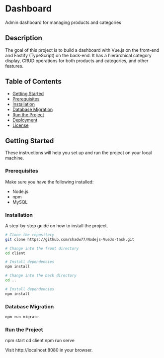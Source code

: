 # Dashboard

Admin dashboard for managing products and categories

## Description

The goal of this project is to build a dashboard with Vue.js on the front-end and Fastify (TypeScript) on the back-end. It has a hierarchical category display, CRUD operations for both products and categories, and other features.

## Table of Contents

- [Getting Started](#getting-started)
- [Prerequisites](#prerequisites)
- [Installation](#installation)
- [Database Migration](#database-migration)
- [Run the Project](#run-the-project)
- [Deployment](#deployment)
- [License](#license)


## Getting Started

These instructions will help you set up and run the project on your local machine.

### Prerequisites

Make sure you have the following installed:
- Node.js
- npm
- MySQL

### Installation

A step-by-step guide on how to install the project.

```bash
# Clone the repository
git clone https://github.com/shadw77/Nodejs-VueJs-task.git

# Change into the front directory
cd client

# Install dependencies
npm install

# Change into the back directory
cd ..

# Install dependencies
npm install
```
### Database Migration
```bash
npm run migrate
```
### Run the Project
npm start
cd client
npm run serve

Visit http://localhost:8080 in your browser.
